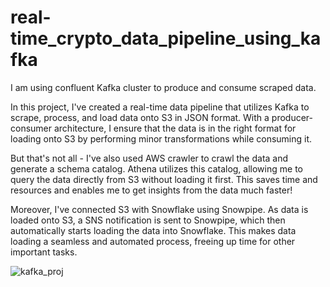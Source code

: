 # real-time_crypto_data_pipeline_using_kafka
I am using confluent Kafka cluster to produce and consume scraped data.


In this project, I've created a real-time data pipeline that utilizes Kafka to scrape, process, and load data onto S3 in JSON format. With a producer-consumer architecture, I ensure that the data is in the right format for loading onto S3 by performing minor transformations while consuming it.

But that's not all - I've also used AWS crawler to crawl the data and generate a schema catalog. Athena utilizes this catalog, allowing me to query the data directly from S3 without loading it first. This saves time and resources and enables me to get insights from the data much faster!

Moreover, I've connected S3 with Snowflake using Snowpipe. As data is loaded onto S3, a SNS notification is sent to Snowpipe, which then automatically starts loading the data into Snowflake. This makes data loading a seamless and automated process, freeing up time for other important tasks.


![kafka_proj](https://user-images.githubusercontent.com/128234000/235583169-ae099338-60e4-4c04-a4fb-b4707a6e743a.png)

